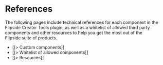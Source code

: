 # References

The following pages include technical references for each component in the Flipside Creator Tools plugin, as well as a whitelist of allowed third party components and other resources to help you get the most out of the Flipside suite of products.

* [[> Custom components]]
* [[> Whitelist of allowed components]]
* [[> Resources]]
